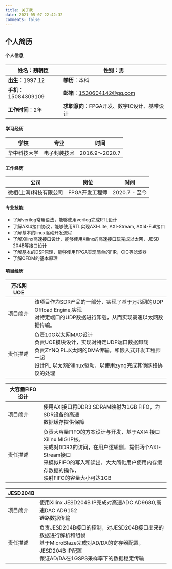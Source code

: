 ```yaml
---
title: 关于我
date: 2021-05-07 22:42:32
comments: false
---
```

## 个人简历

#### 个人信息

| **姓名**：魏朝臣      | **性别**：男                                 |
| --------------------- | -------------------------------------------- |
| **出生**：1997.12     | **学历**：本科                               |
| **手机**：15084309109 | **邮箱**：1530604142@qq.com                  |
| **工作时间**：2年     | **求职意向**：FPGA开发、数字IC设计、基带设计 |

#### 学习经历

| 学校         | 专业         | 时间           |
| ------------ | ------------ | -------------- |
| 华中科技大学 | 电子封装技术 | 2016.9～2020.7 |



#### 工作经历

| 公司                   | 岗位           | 时间          |
| -------------------------------- | ----------------------- | ----------------- |
| 微相(上海)科技有限公司 | FPGA开发工程师 | 2020.7 - 至今 |

#### 专业技能

- 了解verilog常用语法，能够使用verilog完成RTL设计
- 了解AXI4接口协议，能够使用RTL实现AXI-Lite, AXI-Stream, AXI4-Full接口
- 了解基本的linux驱动开发流程
- 了解Xilinx高速接口设计，能够使用Xilinx的高速接口玩完成以太网，JESD 204B等接口设计
- 了解基本的DSP原理，能够使用FPGA实现简单的FIR，CIC等滤波器
- 了解OFDM的基本原理

#### 项目经历


| 万兆网UOE |                    |
| ---------- | ------------------------------------------------------------ |
| 项目简介   | 该项目作为SDR产品的一部分，实现了基于万兆网的UDP Offload Engine,实现<br/>对特定端口的UDP数据进行卸载，从而实现高速以太网数据传输。 |
| 责任描述   | 负责10G以太网MAC设计<br/>负责UOE模块设计，实现对特定UDP端口数据卸载<br/>负责ZYNQ PL以太网的DMA传输，和嵌入式开发工程师一起<br/>设计PL 以太网的linux驱动，以使用zynq完成其他网络协议的处理 |

| 大容量FIFO设计 |                                                              |
| -------------------------- | ------------------------------------------------------------ |
| 项目简介                   | 使用AXI接口将DDR3 SDRAM映射为1GB FIFO，为SDR设备的高速<br/>数据缓存提供保障 |
| 责任描述                   | 负责大容量FIFO的方案设计与开发，基于AXI4 接口Xilinx MIG IP核，<br/>完成对DDR3的访问，在用户逻辑侧，提供两个AXI-Stream接口<br/>来模拟FIFO的写入和读出，大大简化用户使用内存缓存数据的操作，<br/>映射FIFO的容量大小可达1GB |



| JESD204B |                                                              |
| -------- | ------------------------------------------------------------ |
| 项目简介 | 使用Xilinx JESD204B IP完成对高速ADC AD9680,高速DAC AD9152<br/>链路数据传输 |
| 责任描述 | 负责JESD204B接口的控制，对JESD204B接口出来的数据进行解析和组帧<br/>基于MicroBlaze完成对AD/DA的寄存器配置，JESD204B IP配置<br/>保证AD/DA在1GSPS采样率下的数据稳定传输 |

